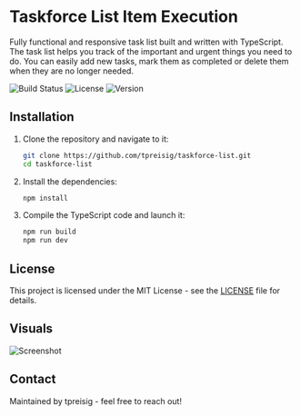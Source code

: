 # Taskforce List Item Execution

Fully functional and responsive task list built and written with TypeScript. The task list helps you track of the important and urgent things you need to do. You can easily add new tasks, mark them as completed or delete them when they are no longer needed.

![Build Status](https://img.shields.io/badge/build-passing-brightgreen)
![License](https://img.shields.io/badge/license-MIT-blue.svg)
![Version](https://img.shields.io/badge/version-1.0.0-orange)

## Installation

1. Clone the repository and navigate to it:
   ```bash
   git clone https://github.com/tpreisig/taskforce-list.git
   cd taskforce-list
   ```
2. Install the dependencies:
   ```bash
   npm install
   ```
3. Compile the TypeScript code and launch it:
   ```bash
   npm run build
   npm run dev
   ````

## License

This project is licensed under the MIT License - see the [LICENSE](LICENSE) file for details.


## Visuals

![Screenshot](assets/fatf.png)

## Contact

Maintained by tpreisig - feel free to reach out!
